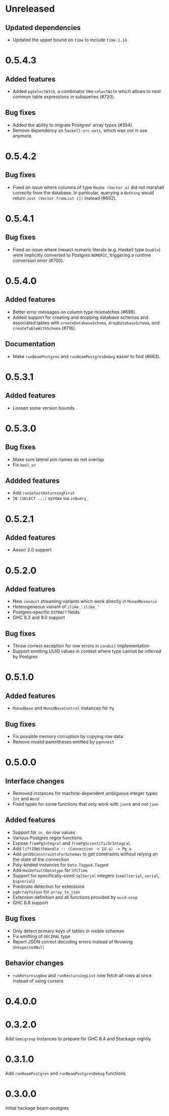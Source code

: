 # Unreleased

## Updated dependencies

* Updated the upper bound on `time` to include `time-1.14`

# 0.5.4.3

## Added features

 * Added `pgSelectWith`, a combinator like `selectWith` which allows to nest common table expressions in subqueries (#720).

## Bug fixes

 * Added the ability to migrate Postgres' array types (#354).
 * Remove dependency on `haskell-src-exts`, which was not in use anymore.

# 0.5.4.2

## Bug fixes

 * Fixed an issue where columns of type `Maybe (Vector a)` did not marshall correctly from the database. In particular, querying a `Nothing` would return `Just (Vector.fromList [])` instead (#692).

# 0.5.4.1

## Bug fixes

 * Fixed an issue where inexact numeric literals (e.g. Haskell type `Double`) were implicitly converted to Postgres `NUMERIC`, triggering a runtime conversion error (#700).

# 0.5.4.0

## Added features

 * Better error messages on column type mismatches (#696).
 * Added support for creating and dropping database schemas and associated tables with `createDatabaseSchema`, `dropDatabaseSchema`, and `createTableWithSchema` (#716).

## Documentation

 * Make `runBeamPostgres` and `runBeamPostgresDebug` easier to find (#663).

# 0.5.3.1

## Added features

 * Loosen some version bounds

# 0.5.3.0

## Bug fixes

 * Make sure lateral join names do not overlap
 * Fix `bool_or`

## Addded features

 * Add `runSelectReturningFirst`
 * `IN (SELECT ...)` syntax via `inQuery_`

# 0.5.2.1

## Added features

 * Aeson 2.0 support

# 0.5.2.0

## Added features

 * New `conduit` streaming variants which work directly in `MonadResource`
 * Heterogeneous variant of `ilike_`: `ilike_'`
 * Postgres-specific `EXTRACT` fields
 * GHC 9.2 and 9.0 support

## Bug fixes

 * Throw correct exception for row errors in `conduit` implementation
 * Support emitting UUID values in context where type cannot be inferred by Postgres

# 0.5.1.0

## Added features

 * `MonadBase` and `MonadBaseControl` instances for `Pg`

## Bug fixes

 * Fix possible memory corruption by copying row data
 * Remove invalid parentheses emitted by `pgUnnest`

# 0.5.0.0

## Interface changes

 * Removed instances for machine-dependent ambiguous integer types `Int` and `Word`
 * Fixed types for some functions that only work with `jsonb` and not `json`

## Added features

 * Support for `in_` on row values
 * Various Postgres regex functions
 * Expose `fromPgIntegral` and `fromPgScientificOrIntegral`
 * Add `liftIOWithHandle :: (Connection -> IO a) -> Pg a`
 * Add `getDbConstraintsForSchemas` to get constraints without relying on the state of the connection
 * Poly-kinded instances for `Data.Tagged.Tagged`
 * Add `HasDefaultDatatype` for `UTCTime`
 * Support for specifically-sized `SqlSerial` integers (`smallserial`, `serial`, `bigserial`)
 * Predicate detection for extensions
 * `pgArrayToJson` for `array_to_json`
 * Extension definition and all functions provided by `uuid-ossp`
 * GHC 8.8 support

## Bug fixes

 * Only detect primary keys of tables in visible schemas
 * Fix emitting of `DECIMAL` type
 * Report JSON correct decoding errors instead of throwing `UnexpectedNull`

## Behavior changes

 * `runReturningOne` and `runResturningList` now fetch all rows at once instead of using cursors

# 0.4.0.0

# 0.3.2.0

Add `Semigroup` instances to prepare for GHC 8.4 and Stackage nightly

# 0.3.1.0

Add `runBeamPostgres` and `runBeamPostgresDebug` functions.

# 0.3.0.0

Initial hackage beam-postgres
